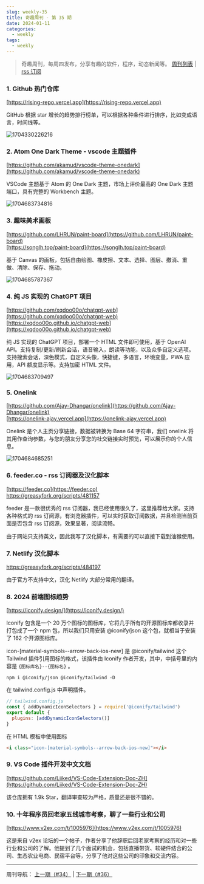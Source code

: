 ```yaml
---
slug: weekly-35
title: 奇趣周刊 - 第 35 期
date: 2024-01-11
categories:
  - weekly
tags:
  - weekly
---
```


> 奇趣周刊，每周四发布，分享有趣的软件，程序，动态新闻等。 [周刊列表](/categories/weekly/) | [rss 订阅](/categories/weekly/index.xml)


### 1. Github 热门仓库

[https://rising-repo.vercel.app](https://rising-repo.vercel.app)

GitHub 根据 star 增长的趋势排行榜单，可以根据各种条件进行排序，比如变成语言，时间线等。

![1704330226216](https://imgurl.zishu.me/2024/01/1704330226216.webp)

### 2. Atom One Dark Theme - vscode 主题插件

[https://github.com/akamud/vscode-theme-onedark](https://github.com/akamud/vscode-theme-onedark)

VSCode 主题基于 Atom 的 One Dark 主题，市场上评价最高的 One Dark 主题端口，具有完整的 Workbench 主题。

![1704683734816](https://imgurl.zishu.me/2024/01/1704683734816.webp)

### 3. 趣味美术画板

[https://github.com/LHRUN/paint-board](https://github.com/LHRUN/paint-board)  
[https://songlh.top/paint-board](https://songlh.top/paint-board)  

基于 Canvas 的画板，包括自由绘图、橡皮擦、文本、选择、图层、撤消、重做、清除、保存、拖动。

![1704685787367](https://imgurl.zishu.me/2024/01/1704685787367.webp)

### 4. 纯 JS 实现的 ChatGPT 项目

[https://github.com/xqdoo00o/chatgpt-web](https://github.com/xqdoo00o/chatgpt-web)  
[https://xqdoo00o.github.io/chatgpt-web](https://xqdoo00o.github.io/chatgpt-web)  

纯 JS 实现的 ChatGPT 项目，部署一个 HTML 文件即可使用，基于 OpenAI API。支持复制/更新/刷新会话，语音输入，朗读等功能，以及众多自定义选项。支持搜索会话，深色模式，自定义头像，快捷键，多语言，环境变量，PWA 应用，API 额度显示等。支持加密 HTML 文件。

![1704683709497](https://imgurl.zishu.me/2024/01/1704683709497.webp)

### 5. Onelink

[https://github.com/Ajay-Dhangar/onelink](https://github.com/Ajay-Dhangar/onelink)  
[https://onelink-ajay.vercel.app](https://onelink-ajay.vercel.app)  

Onelink 是个人主页分享链接，数据被转换为 Base 64 字符串，我们 onelink 将其用作查询参数，与您的朋友分享您的社交链接实时预览，可以展示你的个人信息。

![1704684685251](https://imgurl.zishu.me/2024/01/1704684685251.webp)

### 6. feeder.co - rss 订阅器及汉化脚本

[https://feeder.co](https://feeder.co)  
https://greasyfork.org/scripts/481157

feeder 是一款很优秀的 rss 订阅器，我已经使用很久了，这里推荐给大家。支持各种格式的 rss 订阅源，有浏览器插件，可以实时获取订阅数据，并且检测当前页面是否包含 rss 订阅源，效果显著，阅读流畅。

由于网站只支持英文，因此我写了汉化脚本，有需要的可以直接下载到油猴使用。

### 7. Netlify 汉化脚本

https://greasyfork.org/scripts/484197

由于官方不支持中文，汉化 Netlify 大部分常用的翻译。

### 8. 2024 前端图标趋势

[https://iconify.design/](https://iconify.design/)

Iconify 包含是一个 20 万个图标的图标库，它将几乎所有的开源图标库都收录并打包成了一个 npm 包，所以我们只用安装 @iconify/json 这个包，就相当于安装了 162 个开源图标库。

icon-[material-symbols--arrow-back-ios-new] 是 @iconify/tailwind 这个 Tailwind 插件引用图标的格式，该插件由 Iconify 作者开发，其中，中括号里的内容是 `{图标库名}--{图标名}` 。

```shell
npm i @iconify/json @iconify/tailwind -D
```

在 tailwind.config.js 中声明插件。
```js
// tailwind.config.js
const { addDynamicIconSelectors } = require('@iconify/tailwind')
export default {
  plugins: [addDynamicIconSelectors()]
}
```

在 HTML 模板中使用图标
```html
<i class="icon-[material-symbols--arrow-back-ios-new]"></i>
```

### 9. VS Code 插件开发中文文档 

[https://github.com/Liiked/VS-Code-Extension-Doc-ZH](https://github.com/Liiked/VS-Code-Extension-Doc-ZH)

该仓库拥有 1.9k Star，翻译审查较为严格，质量还是很不错的。

### 10. 十年程序员回老家五线城市考察，聊了一些行业和公司

[https://www.v2ex.com/t/1005976](https://www.v2ex.com/t/1005976)

这是来自 v2ex 论坛的一个帖子，作者分享了他辞职后回老家考察的经历和对一些行业和公司的了解。他提到了几个面试的机会，包括直播带货、软硬件结合的公司、生态农业电商、民宿平台等，分享了他对这些公司的印象和交流内容。


---

周刊导航：
[上一期（#34）](/blog/weekly-34.html) | [下一期（#36）](/blog/weekly-36.html)
